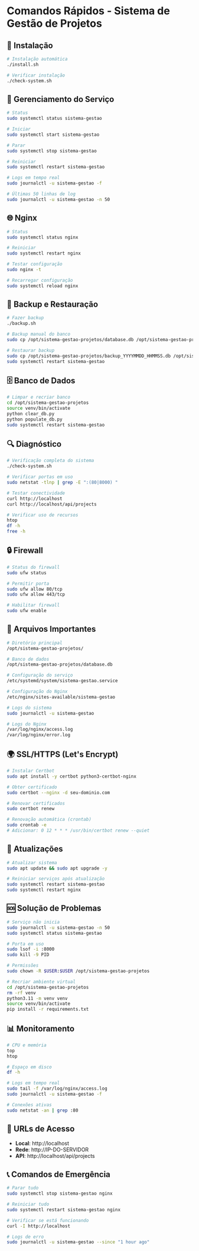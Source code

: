 # Comandos Rápidos - Sistema de Gestão de Projetos

## 🚀 Instalação

```bash
# Instalação automática
./install.sh

# Verificar instalação
./check-system.sh
```

## 🔧 Gerenciamento do Serviço

```bash
# Status
sudo systemctl status sistema-gestao

# Iniciar
sudo systemctl start sistema-gestao

# Parar
sudo systemctl stop sistema-gestao

# Reiniciar
sudo systemctl restart sistema-gestao

# Logs em tempo real
sudo journalctl -u sistema-gestao -f

# Últimas 50 linhas de log
sudo journalctl -u sistema-gestao -n 50
```

## 🌐 Nginx

```bash
# Status
sudo systemctl status nginx

# Reiniciar
sudo systemctl restart nginx

# Testar configuração
sudo nginx -t

# Recarregar configuração
sudo systemctl reload nginx
```

## 💾 Backup e Restauração

```bash
# Fazer backup
./backup.sh

# Backup manual do banco
sudo cp /opt/sistema-gestao-projetos/database.db /opt/sistema-gestao-projetos/backup_$(date +%Y%m%d_%H%M%S).db

# Restaurar backup
sudo cp /opt/sistema-gestao-projetos/backup_YYYYMMDD_HHMMSS.db /opt/sistema-gestao-projetos/database.db
sudo systemctl restart sistema-gestao
```

## 🗄️ Banco de Dados

```bash
# Limpar e recriar banco
cd /opt/sistema-gestao-projetos
source venv/bin/activate
python clear_db.py
python populate_db.py
sudo systemctl restart sistema-gestao
```

## 🔍 Diagnóstico

```bash
# Verificação completa do sistema
./check-system.sh

# Verificar portas em uso
sudo netstat -tlnp | grep -E ":(80|8000) "

# Testar conectividade
curl http://localhost
curl http://localhost/api/projects

# Verificar uso de recursos
htop
df -h
free -h
```

## 🔒 Firewall

```bash
# Status do firewall
sudo ufw status

# Permitir porta
sudo ufw allow 80/tcp
sudo ufw allow 443/tcp

# Habilitar firewall
sudo ufw enable
```

## 📁 Arquivos Importantes

```bash
# Diretório principal
/opt/sistema-gestao-projetos/

# Banco de dados
/opt/sistema-gestao-projetos/database.db

# Configuração do serviço
/etc/systemd/system/sistema-gestao.service

# Configuração do Nginx
/etc/nginx/sites-available/sistema-gestao

# Logs do sistema
sudo journalctl -u sistema-gestao

# Logs do Nginx
/var/log/nginx/access.log
/var/log/nginx/error.log
```

## 🌍 SSL/HTTPS (Let's Encrypt)

```bash
# Instalar Certbot
sudo apt install -y certbot python3-certbot-nginx

# Obter certificado
sudo certbot --nginx -d seu-dominio.com

# Renovar certificados
sudo certbot renew

# Renovação automática (crontab)
sudo crontab -e
# Adicionar: 0 12 * * * /usr/bin/certbot renew --quiet
```

## 🔄 Atualizações

```bash
# Atualizar sistema
sudo apt update && sudo apt upgrade -y

# Reiniciar serviços após atualização
sudo systemctl restart sistema-gestao
sudo systemctl restart nginx
```

## 🆘 Solução de Problemas

```bash
# Serviço não inicia
sudo journalctl -u sistema-gestao -n 50
sudo systemctl status sistema-gestao

# Porta em uso
sudo lsof -i :8000
sudo kill -9 PID

# Permissões
sudo chown -R $USER:$USER /opt/sistema-gestao-projetos

# Recriar ambiente virtual
cd /opt/sistema-gestao-projetos
rm -rf venv
python3.11 -m venv venv
source venv/bin/activate
pip install -r requirements.txt
```

## 📊 Monitoramento

```bash
# CPU e memória
top
htop

# Espaço em disco
df -h

# Logs em tempo real
sudo tail -f /var/log/nginx/access.log
sudo journalctl -u sistema-gestao -f

# Conexões ativas
sudo netstat -an | grep :80
```

## 🔧 URLs de Acesso

- **Local**: http://localhost
- **Rede**: http://IP-DO-SERVIDOR
- **API**: http://localhost/api/projects

## 📞 Comandos de Emergência

```bash
# Parar tudo
sudo systemctl stop sistema-gestao nginx

# Reiniciar tudo
sudo systemctl restart sistema-gestao nginx

# Verificar se está funcionando
curl -I http://localhost

# Logs de erro
sudo journalctl -u sistema-gestao --since "1 hour ago"
```

